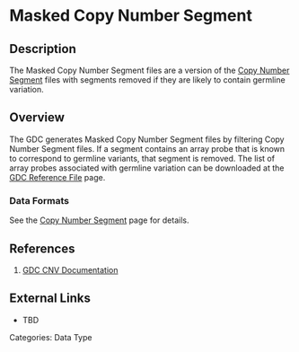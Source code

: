 # Masked Copy Number Segment #
## Description ##

The Masked Copy Number Segment files are a version of the [Copy Number Segment](LINK) files with segments removed if they are likely to contain germline variation.   

## Overview ##

The GDC generates Masked Copy Number Segment files by filtering Copy Number Segment files. If a segment contains an array probe that is known to correspond to germline variants, that segment is removed. The list of array probes associated with germline variation can be downloaded at the [GDC Reference File](https://gdc.cancer.gov/about-data/data-harmonization-and-generation/gdc-reference-files) page.

### Data Formats ###

See the [Copy Number Segment](LINK) page for details.

## References ##
1. [GDC CNV Documentation](https://docs.gdc.cancer.gov/Data/Bioinformatics_Pipelines/CNV_Pipeline/)

## External Links ##
* TBD

Categories: Data Type
